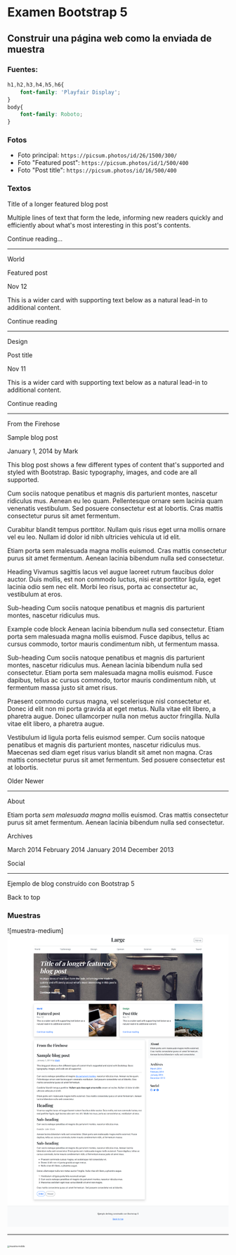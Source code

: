# Examen Bootstrap 5

## Construir una página web como la enviada de muestra



### Fuentes:

```css
h1,h2,h3,h4,h5,h6{
	font-family: 'Playfair Display';
}
body{
	font-family: Roboto;
}
```

### Fotos

* Foto principal: `https://picsum.photos/id/26/1500/300/`
* Foto "Featured post": `https://picsum.photos/id/1/500/400`
* Foto "Post title": `https://picsum.photos/id/16/500/400`

### Textos

Title of a longer featured blog post

Multiple lines of text that form the lede, informing new readers quickly and efficiently about what's most interesting in this post's contents.

Continue reading...

---

World

Featured post

Nov 12

This is a wider card with supporting text below as a natural lead-in to additional content.

Continue reading

---

Design

Post title

Nov 11

This is a wider card with supporting text below as a natural lead-in to additional content.

Continue reading

---

From the Firehose

Sample blog post

January 1, 2014 by Mark

This blog post shows a few different types of content that's supported and styled with Bootstrap. Basic typography, images, and code are all supported.

Cum sociis natoque penatibus et magnis dis parturient montes, nascetur ridiculus mus. Aenean eu leo quam. Pellentesque ornare sem lacinia quam venenatis vestibulum. Sed posuere consectetur est at lobortis. Cras mattis consectetur purus sit amet fermentum.

Curabitur blandit tempus porttitor. Nullam quis risus eget urna mollis ornare vel eu leo. Nullam id dolor id nibh ultricies vehicula ut id elit.

Etiam porta sem malesuada magna mollis euismod. Cras mattis consectetur purus sit amet fermentum. Aenean lacinia bibendum nulla sed consectetur.

Heading
Vivamus sagittis lacus vel augue laoreet rutrum faucibus dolor auctor. Duis mollis, est non commodo luctus, nisi erat porttitor ligula, eget lacinia odio sem nec elit. Morbi leo risus, porta ac consectetur ac, vestibulum at eros.

Sub-heading
Cum sociis natoque penatibus et magnis dis parturient montes, nascetur ridiculus mus.

Example code block
Aenean lacinia bibendum nulla sed consectetur. Etiam porta sem malesuada magna mollis euismod. Fusce dapibus, tellus ac cursus commodo, tortor mauris condimentum nibh, ut fermentum massa.

Sub-heading
Cum sociis natoque penatibus et magnis dis parturient montes, nascetur ridiculus mus. Aenean lacinia bibendum nulla sed consectetur. Etiam porta sem malesuada magna mollis euismod. Fusce dapibus, tellus ac cursus commodo, tortor mauris condimentum nibh, ut fermentum massa justo sit amet risus.

Praesent commodo cursus magna, vel scelerisque nisl consectetur et.
Donec id elit non mi porta gravida at eget metus.
Nulla vitae elit libero, a pharetra augue.
Donec ullamcorper nulla non metus auctor fringilla. Nulla vitae elit libero, a pharetra augue.

Vestibulum id ligula porta felis euismod semper.
Cum sociis natoque penatibus et magnis dis parturient montes, nascetur ridiculus mus.
Maecenas sed diam eget risus varius blandit sit amet non magna.
Cras mattis consectetur purus sit amet fermentum. Sed posuere consectetur est at lobortis.

Older   Newer

---

About

Etiam porta *sem malesuada magna* mollis euismod. Cras mattis consectetur purus sit amet fermentum. Aenean lacinia bibendum nulla sed consectetur.

Archives

March 2014
February 2014
January 2014
December 2013

Social

---

Ejemplo de blog construído con Bootstrap 5

Back to top

### Muestras

![muestra-medium] <img src="./documents/muestra-medium.png" alt="modelo en tamaño medio">

---

<img src="C:\Users\Cursos\Desktop\examen bootstrap\muestra-mobile.png" alt="muestra-mobile" style="zoom: 33%;" />